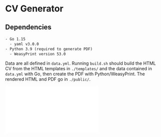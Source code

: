 # CV Generator

## Dependencies

```
- Go 1.15
  - yaml v3.0.0
- Python 3.9 (required to generate PDF)
  - WeasyPrint version 53.0
```

Data are all defined in `data.yml`.  Running `build.sh` should build the
HTML CV from the HTML templates in `./templates/` and the data contained
in `data.yml` with Go, then create the PDF with Python/WeasyPrint. The
rendered HTML and PDF go in `./public/`.

![Get the PDF here.](./public/jcarr_cv.pdf)
